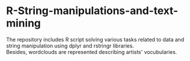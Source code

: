 # R-String-manipulations-and-text-mining<br>
The repository includes R script solving various tasks related to data and string manipulation using dplyr and rstringr libraries.<br>
Besides, wordclouds are represented describing artists' vocubularies.
